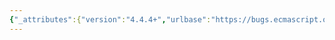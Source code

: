 ```yaml
---
{"_attributes":{"version":"4.4.4+","urlbase":"https://bugs.ecmascript.org/","maintainer":"dherman@mozilla.com"},"bug":{"bug_id":1580,"creation_ts":"2013-07-15 20:04:00 -0700","short_desc":"Need to add Rev 16 to bugzilla version list","delta_ts":"2013-08-07 16:02:29 -0700","product":"Draft for 6th Edition","component":"editorial issue","version":"Rev 15: May 14, 2013 Draft","rep_platform":"All","op_sys":"All","bug_status":"RESOLVED","resolution":"FIXED","priority":"Normal","bug_severity":"enhancement","everconfirmed":true,"reporter":{"uid":"waldron.rick","name":"Rick Waldron"},"assigned_to":{"uid":"allen","name":"Allen Wirfs-Brock"},"long_desc":{"commentid":4529,"comment_count":0,"who":{"uid":"waldron.rick","name":"Rick Waldron"},"bug_when":"2013-07-15 20:04:20 -0700"}}}
---
```

